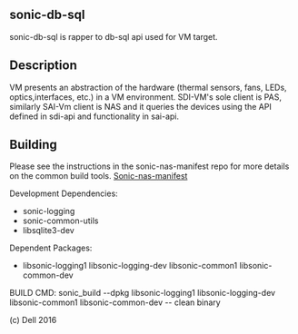 sonic-db-sql
-------------

sonic-db-sql is rapper to db-sql api used for VM target.



Description
-----------
VM presents an abstraction of the hardware (thermal sensors, fans, LEDs,
optics,interfaces, etc.) in a VM environment. SDI-VM's sole client is PAS, similarly SAI-Vm client is NAS and it queries
the devices using the API defined in sdi-api and functionality in sai-api.

Building
--------
Please see the instructions in the sonic-nas-manifest repo for more details on the common build tools.  [Sonic-nas-manifest](https://stash.force10networks.com/projects/SONIC/repos/sonic-nas-manifest/browse)

Development Dependencies:

 - sonic-logging
 - sonic-common-utils
 - libsqlite3-dev

Dependent Packages:

 - libsonic-logging1 libsonic-logging-dev libsonic-common1 libsonic-common-dev

BUILD CMD: sonic_build --dpkg libsonic-logging1 libsonic-logging-dev libsonic-common1 libsonic-common-dev -- clean binary

(c) Dell 2016
